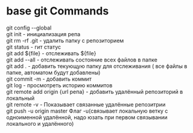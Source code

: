 # base git Commands

git config --global <br>
git init - инициализация репа <br>
git rm -rf .git - удалить папку с репозиторием <br>
git status - гит статус <br>
git add ${file} - отслеживать ${file} <br>
git add --all - отслеживать состояние всех файлов в папке <br>
git add . - добавить текующую папку для отслеживания ( все файлы в папке, автоматом будут добавлены)  <br>
git commit -m   - добавить коммит <br>
git log   - просмотреть историю коммитов <br>
git remote add origin {url репа} - добавить удалённый репозиторий в локальный  <br>
git remote -v   - Показывает связанные удалённые репозитрии  <br>
git push -u origin master                 Флаг -u(связывает локальную ветку с одноименной удалённой, надо юзать при первом связывании локального и удалённого)  <br>